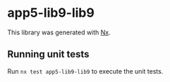 # app5-lib9-lib9

This library was generated with [Nx](https://nx.dev).

## Running unit tests

Run `nx test app5-lib9-lib9` to execute the unit tests.
